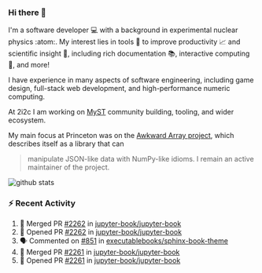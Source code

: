 ### Hi there 👋 

I'm a software developer 💻 with a background in experimental nuclear physics :atom:. My interest lies in tools :wrench: to improve productivity :chart_with_upwards_trend: and scientific insight :telescope:, including rich documentation 📚, interactive computing 🧮, and more! 

I have experience in many aspects of software engineering, including game design, full-stack web development, and high-performance numeric computing. 

At 2i2c I am working on [MyST](https://github.com/jupyter-book/mystmd) community building, tooling, and wider ecosystem. 

My main focus at Princeton was on the [Awkward Array project](awkward-array.org/), which describes itself as a library that can 
> manipulate JSON-like data with NumPy-like idioms. I remain an active maintainer of the project. 

![github stats](https://github-readme-stats.vercel.app/api?username=agoose77&show_icons=true&hide_rank=true&hide_title=true&bg_color=30,e76445,904e95&text_color=efe3ec&icon_color=efe3ec)
<!--
**agoose77/agoose77** is a ✨ _special_ ✨ repository because its `README.md` (this file) appears on your GitHub profile.

Here are some ideas to get you started:

- 🔭 I’m currently working on ...
- 🌱 I’m currently learning ...
- 👯 I’m looking to collaborate on ...
- 🤔 I’m looking for help with ...
- 💬 Ask me about ...
- 📫 How to reach me: ...
- 😄 Pronouns: ...
- ⚡ Fun fact: ...
-->

### :zap: Recent Activity

<!--START_SECTION:activity-->
1. 🎉 Merged PR [#2262](https://github.com/jupyter-book/jupyter-book/pull/2262) in [jupyter-book/jupyter-book](https://github.com/jupyter-book/jupyter-book)
2. 💪 Opened PR [#2262](https://github.com/jupyter-book/jupyter-book/pull/2262) in [jupyter-book/jupyter-book](https://github.com/jupyter-book/jupyter-book)
3. 🗣 Commented on [#851](https://github.com/executablebooks/sphinx-book-theme/pull/851#issuecomment-2478473126) in [executablebooks/sphinx-book-theme](https://github.com/executablebooks/sphinx-book-theme)
4. 🎉 Merged PR [#2261](https://github.com/jupyter-book/jupyter-book/pull/2261) in [jupyter-book/jupyter-book](https://github.com/jupyter-book/jupyter-book)
5. 💪 Opened PR [#2261](https://github.com/jupyter-book/jupyter-book/pull/2261) in [jupyter-book/jupyter-book](https://github.com/jupyter-book/jupyter-book)
<!--END_SECTION:activity-->
